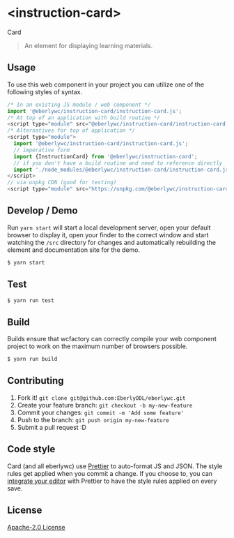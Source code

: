 # &lt;instruction-card&gt;

Card
> An element for displaying learning materials.

## Usage
To use this web component in your project you can utilize one of the following styles of syntax.

```js
/* In an existing JS module / web component */
import '@eberlywc/instruction-card/instruction-card.js';
/* At top of an application with build routine */
<script type="module" src="@eberlywc/instruction-card/instruction-card.js"></script>
/* Alternatives for top of application */
<script type="module">
  import '@eberlywc/instruction-card/instruction-card.js';
  // imperative form
  import {InstructionCard} from '@eberlywc/instruction-card';
  // if you don't have a build routine and need to reference directly
  import './node_modules/@eberlywc/instruction-card/instruction-card.js';
</script>
// via unpkg CDN (good for testing)
<script type="module" src="https://unpkg.com/@eberlywc/instruction-card/instruction-card.js"></script>
```

## Develop / Demo
Run `yarn start` will start a local development server, open your default browser to display it, open your finder to the correct window and start watching the `/src` directory for changes and automatically rebuilding the element and documentation site for the demo.
```bash
$ yarn start
```

## Test

```bash
$ yarn run test
```

## Build
Builds ensure that wcfactory can correctly compile your web component project to
work on the maximum number of browsers possible.
```bash
$ yarn run build
```

## Contributing

1. Fork it! `git clone git@github.com:EberlyODL/eberlywc.git`
2. Create your feature branch: `git checkout -b my-new-feature`
3. Commit your changes: `git commit -m 'Add some feature'`
4. Push to the branch: `git push origin my-new-feature`
5. Submit a pull request :D

## Code style

Card (and all eberlywc) use [Prettier][prettier] to auto-format JS and JSON.  The style rules get applied when you commit a change.  If you choose to, you can [integrate your editor][prettier-ed] with Prettier to have the style rules applied on every save.

[prettier]: https://github.com/prettier/prettier/
[prettier-ed]: https://github.com/prettier/prettier/#editor-integration
[polyserve]: https://github.com/Polymer/polyserve
[web-component-tester]: https://github.com/Polymer/web-component-tester

## License
[Apache-2.0 License](http://opensource.org/licenses/Apache-2.0)